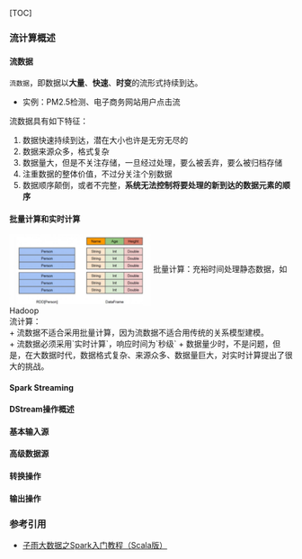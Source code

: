 [TOC]
### 流计算概述
#### 流数据
`流数据`，即数据以**大量**、**快速**、**时变**的流形式持续到达。<br>
+ 实例：PM2.5检测、电子商务网站用户点击流

流数据具有如下特征：
1. 数据快速持续到达，潜在大小也许是无穷无尽的
2. 数据来源众多，格式复杂
3. 数据量大，但是不关注存储，一旦经过处理，要么被丢弃，要么被归档存储
4. 注重数据的整体价值，不过分关注个别数据
5. 数据顺序颠倒，或者不完整，**系统无法控制将要处理的新到达的数据元素的顺序**

#### 批量计算和实时计算
<img src="images/spark/sparkSQL_DataFrame与RDD的区别.png" width="50%" height="50%" align="center">
批量计算：充裕时间处理静态数据，如Hadoop<br>
流计算：<br>
+ 流数据不适合采用批量计算，因为流数据不适合用传统的关系模型建模。<br>
+ 流数据必须采用`实时计算`，响应时间为`秒级`
+ 数据量少时，不是问题，但是，在大数据时代，数据格式复杂、来源众多、数据量巨大，对实时计算提出了很大的挑战。




#### Spark Streaming
#### DStream操作概述
#### 基本输入源
#### 高级数据源
#### 转换操作
#### 输出操作

### 参考引用
+ [子雨大数据之Spark入门教程（Scala版）](https://dblab.xmu.edu.cn/blog/924/)












